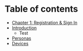 # Table of contents

* [Chapter 1: Registration & Sign In](README.md)
* [Introduction](introduction/README.md)
  * Test
* [Personas](untitled.md)
* [Devices](devices.md)

